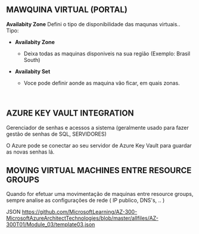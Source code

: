 ## MAWQUINA VIRTUAL (PORTAL)

**Availabity Zone**
Defini o tipo de disponibilidade das maqunas virtuais..
Tipo:
 - **Availabity Zone**
    -   Deixa todas as maquinas disponiveis na sua região (Exemplo: Brasil South)

 - **Availabity Set**
    -   Voce pode definir aonde as maquina vão ficar, em quais zonas.

<br>

## AZURE KEY VAULT INTEGRATION

Gerenciador de senhas e acessos a sistema (geralmente usado para fazer gestão de senhas de SQL, SERVIDORES)

O Azure pode se conectar ao seu servidor de Azure Key Vault para guardar as novas senhas lá.


## MOVING VIRTUAL MACHINES ENTRE RESOURCE GROUPS

Quando for efetuar uma movimentação de maquinas entre resource groups, sempre analise as configurações de rede ( IP publico, DNS's, .. )

JSON
https://github.com/MicrosoftLearning/AZ-300-MicrosoftAzureArchitectTechnologies/blob/master/allfiles/AZ-300T01/Module_03/template03.json




